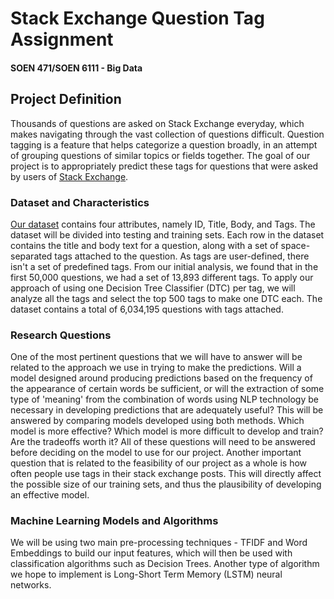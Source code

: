 # Stack Exchange Question Tag Assignment

#### SOEN 471/SOEN 6111 - Big Data

## Project Definition

Thousands of questions are asked on Stack Exchange everyday, which makes navigating through the vast collection of questions difficult. Question tagging is a feature that helps categorize a question broadly, in an attempt of grouping questions of similar topics or fields together. The goal of our project is to appropriately predict these tags for questions that were asked by users of [Stack Exchange](https://stackexchange.com).

### Dataset and Characteristics

[Our dataset](https://www.kaggle.com/c/facebook-recruiting-iii-keyword-extraction/) contains four attributes, namely ID, Title, Body, and Tags. The dataset will be divided into testing and training sets. Each row in the dataset contains the title and body text for a question, along with a set of space-separated tags attached to the question. As tags are user-defined, there isn't a set of predefined tags. From our initial analysis, we found that in the first 50,000 questions, we had a set of 13,893 different tags. To apply our approach of using one Decision Tree Classifier (DTC) per tag, we will analyze all the tags and select the top 500 tags to make one DTC each. The dataset contains a total of 6,034,195 questions with tags attached.

### Research Questions

One of the most pertinent questions that we will have to answer will be related to the approach we use in trying to make the predictions. Will a model designed around producing predictions based on the frequency of the appearance of certain words be sufficient, or will the extraction of some type of 'meaning' from the combination of words using NLP technology be necessary in developing predictions that are adequately useful?
This will be answered by comparing models developed using both methods. Which model is more effective? Which model is more difficult to develop and train? Are the tradeoffs worth it? All of these questions will need to be answered before deciding on the model to use for our project.
Another important question that is related to the feasibility of our project as a whole is how often people use tags in their stack exchange posts. This will directly affect the possible size of our training sets, and thus the plausibility of developing an effective model.

### Machine Learning Models and Algorithms

We will be using two main pre-processing techniques - TFIDF and Word Embeddings to build our input features, which will then be used with classification algorithms such as Decision Trees. Another type of algorithm we hope to implement is Long-Short Term Memory (LSTM) neural networks.
